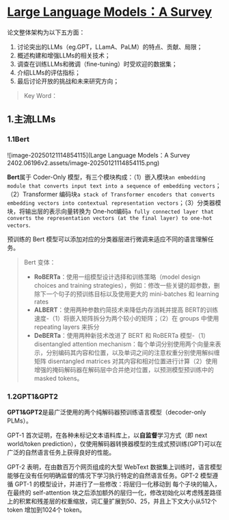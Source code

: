 #  [Large Language Models：A Survey](https://arxiv.org/pdf/2402.06196)

论文整体架构为以下五方面：

1. 讨论突出的LLMs（eg.GPT，LLamA、PaLM）的特点、贡献、局限；
2. 概述构建和增强LLMs的相关技术；
3. 调查在训练LLMs和微调（fine-tuning）时受欢迎的数据集；
4. 介绍LLMs的评估指标；
5. 最后讨论开放的挑战和未来研究方向；

> Key Word：

##  1.主流LLMs

###  1.1Bert

![image-20250121114854115](Large Language Models：A Survey 2402.06196v2.assets/image-20250121114854115.png)

**Bert**属于 Coder-Only 模型，有三个模块构成：（1）嵌入模块`an
embedding module that converts input text into a sequence
of embedding vectors`；（2）Transformer 编码块`a stack of Transformer encoders that converts embedding vectors into contextual representation vectors`；（3）分类器模块，将输出层的表示向量转换为 One-hot编码`a fully connected layer that converts the representation vectors (at the final layer) to one-hot vectors`.

预训练的 Bert 模型可以添加对应的分类器层进行微调来适应不同的语言理解任务。

> Bert 变体：
>
> * **RoBERTa**：使用一组模型设计选择和训练策略（model design choices and training strategies），例如：修改一些关键的超参数，删除下一个句子的预训练目标以及使用更大的 mini-batches 和 learning rates
> * **ALBERT**：使用两种参数约简技术来降低内存消耗并提高 BERT的训练速度-（1）将嵌入矩阵拆分为两个较小的矩阵；（2）在 groups 中使用 repeating layers 来拆分
> * **DeBERTa**：使用两种新技术改进了 BERT 和 RoBERTa 模型-（1）disentangled attention mechanism：每个单词分别使用两个向量来表示，分别编码其内容和位置，以及单词之间的注意权重分别使用解纠缠矩阵 disentangled matrices 对其内容和相对位置进行计算（2）使用增强的掩码解码器在解码层中合并绝对位置，以预测模型预训练中的 masked tokens。

###  1.2GPT1&GPT2

**GPT1&GPT2**是最广泛使用的两个纯解码器预训练语言模型（decoder-only PLMs）。

GPT-1 首次证明，在各种未标记文本语料库上，以**自监督**学习方式（即 next world/token prediction），仅使用解码器转换器模型的生成式预训练(GPT)可以在广泛的自然语言任务上获得良好的性能。

GPT-2 表明，在由数百万个网页组成的大型 WebText 数据集上训练时，语言模型能够在没有任何明确监督的情况下学习执行特定的自然语言任务。GPT-2 模型遵循 GPT-1 的模型设计，并进行了一些修改：将层归一化移动到
每个子块的输入，在最终的 self-attention 块之后添加额外的层归一化，修改初始化以考虑残差路径上的积累和残差层的权重缩放，词汇量扩展到50、25，并且上下文大小从512个 token 增加到1024个 token。